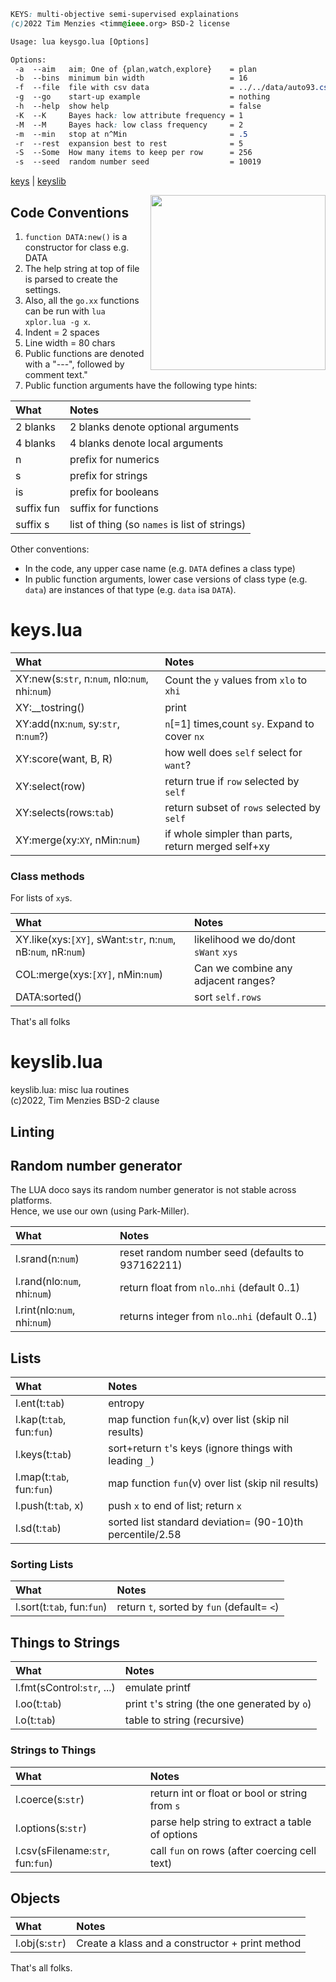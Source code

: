 
```css
KEYS: multi-objective semi-supervised explainations
(c)2022 Tim Menzies <timm@ieee.org> BSD-2 license

Usage: lua keysgo.lua [Options]

Options:
 -a  --aim   aim; One of {plan,watch,explore}    = plan
 -b  --bins  minimum bin width                   = 16
 -f  --file  file with csv data                  = ../../data/auto93.csv
 -g  --go    start-up example                    = nothing
 -h  --help  show help                           = false
 -K  --K     Bayes hack: low attribute frequency = 1
 -M  --M     Bayes hack: low class frequency     = 2
 -m  --min   stop at n^Min                       = .5
 -r  --rest  expansion best to rest              = 5
 -S  --Some  How many items to keep per row      = 256
 -s  --seed  random number seed                  = 10019
```

[keys](\#keys) | [keyslib](\#keyslib)
 
  <img width="280" 
      align=right 
      src="https://fcit.usf.edu/matrix/wp-content/uploads/2016/12/Robot-11-C.png">
   
 ## Code Conventions
   
 1. `function DATA:new()` is a  constructor for class e.g. DATA 
 2. The help string at top of file is parsed to create the settings.  
 3. Also, all the `go.xx` functions can be run with `lua xplor.lua -g x`.  
 4. Indent = 2 spaces
 5. Line width = 80 chars
 6. Public functions are denoted with a  "---", followed by comment text." 
 7. Public function arguments have the following type hints:
   
 | What        | Notes |                                     
 |:------------|:-----------------------------------|
 | 2 blanks    | 2 blanks denote optional arguments |
 | 4 blanks    | 4 blanks denote local arguments |
 | n           | prefix for numerics |
 | s           | prefix for strings |
 | is          | prefix for booleans |
 | suffix fun  | suffix for functions |                      
 | suffix s    | list of thing (so `names` is list of strings) |
    
Other conventions:
 - In the code, any upper case name (e.g. `DATA` defines a class type)
 - In public function arguments,
   lower case versions of class type (e.g. `data`) are instances of that type (e.g. 
   `data` isa `DATA`).
    

#	keys.lua	


| What | Notes |
|:---|:---|
| XY:new(s:`str`, n:`num`, nlo:`num`, nhi:`num`) |  Count the `y` values from `xlo` to `xhi` |
| XY:__tostring() |  print |
| XY:add(nx:`num`, sy:`str`,   n:`num`?) |  `n`[=1] times,count `sy`. Expand to cover `nx`  |
| XY:score(want, B, R) |  how well does `self` select for `want`? |
| XY:select(row) |  return true if `row` selected by `self` |
| XY:selects(rows:`tab`) |  return subset of `rows` selected by `self` |
| XY:merge(xy:`XY`, nMin:`num`) |  if whole simpler than parts, return merged self+xy |


### Class methods 	
For lists of `xy`s.	

| What | Notes |
|:---|:---|
| XY.like(xys:`[XY]`, sWant:`str`, n:`num`, nB:`num`, nR:`num`) |  likelihood we do/dont `sWant` `xys` |
| COL:merge(xys:`[XY]`,  nMin:`num`) |  Can we combine any adjacent ranges? |
| DATA:sorted() |  sort `self.rows` |


That's all folks	

#	keyslib.lua	

keyslib.lua: misc lua routines	
(c)2022, Tim Menzies BSD-2 clause	
## Linting	
## Random number generator	
The LUA doco says its random number generator is not stable across platforms.	
Hence, we use our own (using Park-Miller).	

| What | Notes |
|:---|:---|
| l.srand(n:`num`) |  reset random number seed (defaults to 937162211)  |
| l.rand(nlo:`num`, nhi:`num`) |  return float from `nlo`..`nhi` (default 0..1) |
| l.rint(nlo:`num`, nhi:`num`) |  returns integer from `nlo`..`nhi` (default 0..1) |


## Lists	

| What | Notes |
|:---|:---|
| l.ent(t:`tab`) |  entropy |
| l.kap(t:`tab`,  fun:`fun`) |  map function `fun`(k,v) over list (skip nil results)  |
| l.keys(t:`tab`) |  sort+return `t`'s keys (ignore things with leading `_`) |
| l.map(t:`tab`,  fun:`fun`) |  map function `fun`(v) over list (skip nil results)  |
| l.push(t:`tab`,  x) |  push `x` to end of list; return `x`  |
| l.sd(t:`tab`) |  sorted list standard deviation= (90-10)th percentile/2.58 |


### Sorting Lists	

| What | Notes |
|:---|:---|
| l.sort(t:`tab`,  fun:`fun`) |  return `t`,  sorted by `fun` (default= `<`) |


## Things to Strings	

| What | Notes |
|:---|:---|
| l.fmt(sControl:`str`, ...) |  emulate printf |
| l.oo(t:`tab`) |  print `t`'s string (the one generated by `o`) |
| l.o(t:`tab`) |  table to string (recursive) |


### Strings to Things	

| What | Notes |
|:---|:---|
| l.coerce(s:`str`) |  return int or float or bool or string from `s` |
| l.options(s:`str`) |  parse help string to extract a table of options |
| l.csv(sFilename:`str`, fun:`fun`) |  call `fun` on rows (after coercing cell text) |


## Objects	

| What | Notes |
|:---|:---|
| l.obj(s:`str`) |  Create a klass and a constructor + print method |


That's all folks.	
